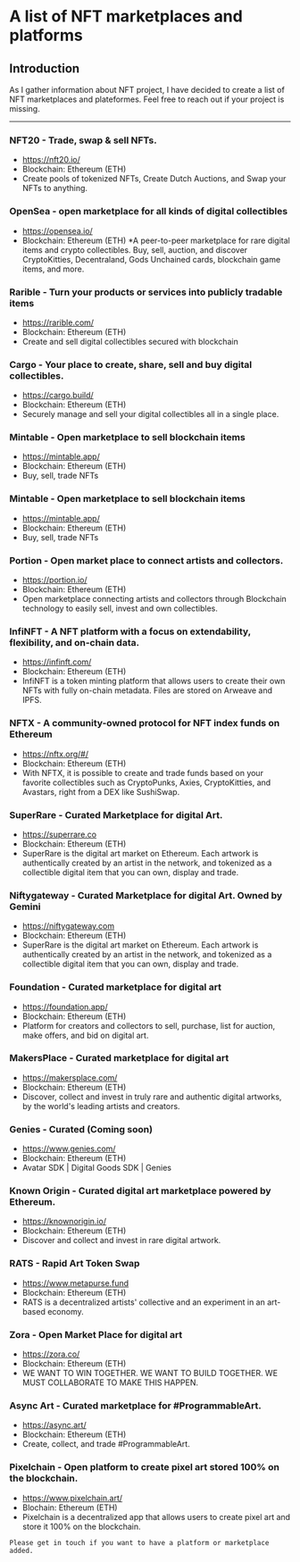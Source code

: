 # A list of NFT marketplaces and platforms

## Introduction

As I gather information about NFT project, I have decided to create a list of NFT marketplaces and plateformes. Feel free to reach out if your project is missing.

-------------


### NFT20 - Trade, swap & sell NFTs. 
* https://nft20.io/
* Blockchain: Ethereum (ETH)
* Create pools of tokenized NFTs, Create Dutch Auctions, and Swap your NFTs to anything.

### OpenSea - open marketplace for all kinds of digital collectibles
* https://opensea.io/
* Blockchain: Ethereum (ETH)
*A peer-to-peer marketplace for rare digital items and crypto collectibles. Buy, sell, auction, and discover CryptoKitties, Decentraland, Gods Unchained cards, blockchain game items, and more.

### Rarible - Turn your products or services into publicly tradable items 
* https://rarible.com/
* Blockchain: Ethereum (ETH)
* Create and sell digital collectibles secured with blockchain

### Cargo - Your place to create, share, sell and buy digital collectibles.
* https://cargo.build/
* Blockchain: Ethereum (ETH)
* Securely manage and sell your digital collectibles all in a single place.

### Mintable - Open marketplace to sell blockchain items
* https://mintable.app/
* Blockchain: Ethereum (ETH)
* Buy, sell, trade NFTs

### Mintable - Open marketplace to sell blockchain items
* https://mintable.app/
* Blockchain: Ethereum (ETH)
* Buy, sell, trade NFTs

### Portion - Open market place to connect artists and collectors.
* https://portion.io/
* Blockchain: Ethereum (ETH)
* Open marketplace connecting artists and collectors through Blockchain technology to easily sell, invest and own collectibles.

### InfiNFT - A NFT platform with a focus on extendability, flexibility, and on-chain data.
* https://infinft.com/
* Blockchain: Ethereum (ETH)
* InfiNFT is a token minting platform that allows users to create their own NFTs with fully on-chain metadata. Files are stored on Arweave and IPFS.

### NFTX - A community-owned protocol for NFT index funds on Ethereum 
* https://nftx.org/#/
* Blockchain: Ethereum (ETH)
* With NFTX, it is possible to create and trade funds based on your favorite collectibles such as CryptoPunks, Axies, CryptoKitties, and Avastars, right from a DEX like SushiSwap. 

### SuperRare - Curated Marketplace for digital Art.
* https://superrare.co
* Blockchain: Ethereum (ETH)
* SuperRare is the digital art market on Ethereum. Each artwork is authentically created by an artist in the network, and tokenized as a collectible digital item that you can own, display and trade.

### Niftygateway - Curated Marketplace for digital Art. Owned by Gemini
* https://niftygateway.com
* Blockchain: Ethereum (ETH)
* SuperRare is the digital art market on Ethereum. Each artwork is authentically created by an artist in the network, and tokenized as a collectible digital item that you can own, display and trade.

### Foundation - Curated marketplace for digital art
* https://foundation.app/
* Blockchain: Ethereum (ETH)
* Platform for creators  and collectors to sell, purchase, list for auction, make offers, and bid on digital art.

### MakersPlace - Curated marketplace for digital art
* https://makersplace.com/
* Blockchain: Ethereum (ETH)
* Discover, collect and invest in truly rare and authentic digital artworks, by the world's leading artists and creators.

### Genies - Curated (Coming soon)
* https://www.genies.com/
* Blockchain: Ethereum (ETH)
* Avatar SDK | Digital Goods SDK | Genies 

### Known Origin - Curated digital art marketplace powered by Ethereum.
* https://knownorigin.io/
* Blockchain: Ethereum (ETH)
* Discover and collect and invest in rare digital artwork. 

### RATS - Rapid Art Token Swap 
* https://www.metapurse.fund
* Blockchain: Ethereum (ETH)
* RATS is a decentralized artists' collective and an experiment in an art-based economy.

### Zora - Open Market Place for digital art
* https://zora.co/
* Blockchain: Ethereum (ETH)
* WE WANT TO WIN TOGETHER. WE WANT TO BUILD TOGETHER. WE MUST COLLABORATE TO MAKE THIS HAPPEN.

### Async Art - Curated marketplace for #ProgrammableArt.
* https://async.art/
* Blockchain: Ethereum (ETH)
* Create, collect, and trade #ProgrammableArt.

### Pixelchain - Open platform to create pixel art stored 100% on the blockchain.
* https://www.pixelchain.art/
* Blochain: Ethereum (ETH)
* Pixelchain is a decentralized app that allows users to create pixel art and store it 100% on the blockchain.


```
Please get in touch if you want to have a platform or marketplace added.
```
